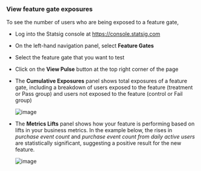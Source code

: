 ### View feature gate exposures

To see the number of users who are being exposed to a feature gate, 
- Log into the Statsig console at https://console.statsig.com 
- On the left-hand navigation panel, select **Feature Gates**
- Select the feature gate that you want to test
- Click on the **View Pulse** button at the top right corner of the page
- The **Cumulative Exposures** panel shows total exposures of a feature gate, including a breakdown of users exposed to the feature (treatment or Pass group) and users not exposed to the feature (control or Fail group)

  ![image](https://user-images.githubusercontent.com/1315028/129078949-7cdb79f7-6ab3-4c13-9489-9952e8fabd5a.png)

- The **Metrics Lifts** panel shows how your feature is performing based on lifts in your business metrics. In the example below, the rises in *purchase event count* and *purchase event count from daily active users* are statistically significant, suggesting a positive result for the new feature. 

  ![image](https://user-images.githubusercontent.com/1315028/129078877-18dfed73-be72-48f1-90e4-4ad6cc138a07.png)
